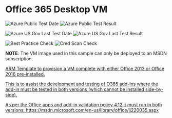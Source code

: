 # Office 365 Desktop VM

![Azure Public Test Date](https://azurequickstartsservice.blob.core.windows.net/badges/windows-vm-O365/PublicLastTestDate.svg)
![Azure Public Test Result](https://azurequickstartsservice.blob.core.windows.net/badges/windows-vm-O365/PublicDeployment.svg)

![Azure US Gov Last Test Date](https://azurequickstartsservice.blob.core.windows.net/badges/windows-vm-O365/FairfaxLastTestDate.svg)
![Azure US Gov Last Test Result](https://azurequickstartsservice.blob.core.windows.net/badges/windows-vm-O365/FairfaxDeployment.svg)

![Best Practice Check](https://azurequickstartsservice.blob.core.windows.net/badges/windows-vm-O365/BestPracticeResult.svg)
![Cred Scan Check](https://azurequickstartsservice.blob.core.windows.net/badges/windows-vm-O365/CredScanResult.svg)

**NOTE**: The VM image used in this sample can only be deployed to an MSDN subscription.

<a href="https://portal.azure.com/#create/microsoft.template/uri/https%3A%2F%2Fraw.githubusercontent.com%2FAzure%2Fazure-quickstart-templates%2Fmaster%2Fwindows-vm-O365%2Fazuredeploy.json" target="_blank">
    


    


ARM Template to provision a VM complete with either Office 2013 or Office 2016 pre-installed.  

This is to assist the development and testing of O365 add-ins where the add-in must be tested in both versions (which cannot be installed side-by-side).

As per the Office apps and add-in validation policy 4.12 it must run in both versions: https://msdn.microsoft.com/en-us/library/office/jj220035.aspx

